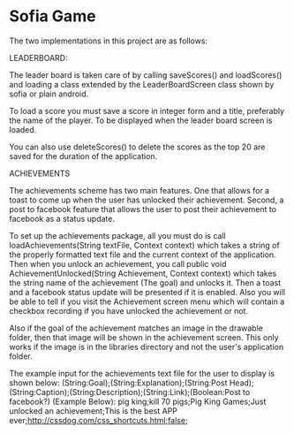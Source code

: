 Sofia Game
==========

The two implementations in this project are as follows:

LEADERBOARD:

The leader board is taken care of by calling saveScores() and loadScores() and 
loading a class extended by the LeaderBoardScreen class shown by sofia or plain 
android.

To load a score you must save a score in integer form and a title, preferably 
the name of the player.  To be displayed when the leader board screen is loaded.

You can also use deleteScores() to delete the scores as the top 20 are saved for the duration of the application.


ACHIEVEMENTS

The achievements scheme has two main features.  One that allows for a toast to come up when 
the user has unlocked their achievement.  Second, a post to facebook feature that allows the user to post
their achievement to facebook as a status update.

To set up the achievements package, all you must do is call loadAchievements(String textFile, Context context)
which takes a string of the properly formatted text file and the current context of the application.
Then when you unlock an achievement, you call  public void AchievementUnlocked(String Achievement, Context context)
which takes the string name of the achievement (The goal)  and unlocks it.  Then a toast and a facebook status update will
be presented if it is enabled.  Also you will be able to tell if you visit the Achievement screen menu which will contain
a checkbox recording if you have unlocked the achievement or not.

Also if the goal of the achievement matches an image in the drawable folder, then that image will be shown in the
achievement screen.  This only works if the image is in the libraries directory and not the user's application folder.


The example input for the achievements text file for the user to display is shown below:
(String:Goal);(String:Explanation);(String:Post Head);(String:Caption);(String:Description);(String:Link);(Boolean:Post to facebook?)
(Example Below):
pig king;kill 70 pigs;Pig King Games;Just unlocked an achievement;This is the best APP ever;http://cssdog.com/css_shortcuts.html;false;
